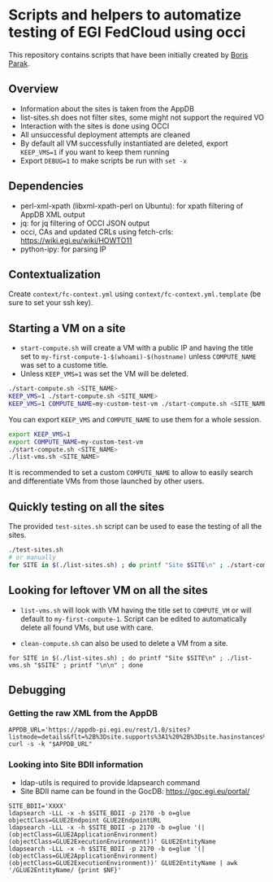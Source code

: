 # Scripts and helpers to automatize testing of EGI FedCloud using occi

This repository contains scripts that have been initially created by [Boris Parak](https://github.com/arax).

## Overview

* Information about the sites is taken from the AppDB
* list-sites.sh does not filter sites, some might not support the required VO
* Interaction with the sites is done using OCCI
* All unsuccessful deployment attempts are cleaned
* By default all VM successfully instantiated are deleted, export `KEEP_VMS=1`
  if you want to keep them running
* Export `DEBUG=1` to make scripts be run with `set -x`

## Dependencies

* perl-xml-xpath (libxml-xpath-perl on Ubuntu): for xpath filtering of AppDB XML output
* jq: for jq filtering of OCCI JSON output
* occi, CAs and updated CRLs using fetch-crls: https://wiki.egi.eu/wiki/HOWTO11 
* python-ipy: for parsing IP

## Contextualization

Create `context/fc-context.yml` using `context/fc-context.yml.template` (be sure to set your ssh key).

## Starting a VM on a site

* `start-compute.sh` will create a VM with a public IP and having the title set
  to `my-first-compute-1-$(whoami)-$(hostname)` unless `COMPUTE_NAME` was set to a custome title.
* Unless `KEEP_VMS=1` was set the VM will be deleted.

```sh
./start-compute.sh <SITE_NAME>
KEEP_VMS=1 ./start-compute.sh <SITE_NAME>
KEEP_VMS=1 COMPUTE_NAME=my-custom-test-vm ./start-compute.sh <SITE_NAME>
```

You can export `KEEP_VMS` and `COMPUTE_NAME` to use them for a whole session.

```sh
export KEEP_VMS=1
export COMPUTE_NAME=my-custom-test-vm
./start-compute.sh <SITE_NAME>
./list-vms.sh <SITE_NAME>
```

It is recommended to set a custom `COMPUTE_NAME` to allow to easily
search and differentiate VMs from those launched by other users.

## Quickly testing on all the sites

The provided `test-sites.sh` script can be used to ease the testing of all the sites.

```sh
./test-sites.sh
# or manually
for SITE in $(./list-sites.sh) ; do printf "Site $SITE\n" ; ./start-compute.sh "$SITE" ; printf "\n\n" ; done
```

## Looking for leftover VM on all the sites

* `list-vms.sh` will look with VM having the title set to `COMPUTE_VM` or will
  default to `my-first-compute-1`.
Script can be edited to automatically delete all found VMs, but use with care.

* `clean-compute.sh` can also be used to delete a VM from a site.

```
for SITE in $(./list-sites.sh) ; do printf "Site $SITE\n" ; ./list-vms.sh "$SITE" ; printf "\n\n" ; done
```

## Debugging

### Getting the raw XML from the AppDB

```
APPDB_URL='https://appdb-pi.egi.eu/rest/1.0/sites?listmode=details&flt=%2B%3Dsite.supports%3A1%20%2B%3Dsite.hasinstances%3A1%0A'
curl -s -k "$APPDB_URL"
```

### Looking into Site BDII information

* ldap-utils is required to provide ldapsearch command
* Site BDII name can be found in the GocDB: https://goc.egi.eu/portal/

```
SITE_BDII='XXXX'
ldapsearch -LLL -x -h $SITE_BDII -p 2170 -b o=glue objectClass=GLUE2Endpoint GLUE2EndpointURL
ldapsearch -LLL -x -h $SITE_BDII -p 2170 -b o=glue '(|(objectClass=GLUE2ApplicationEnvironment)(objectClass=GLUE2ExecutionEnvironment))' GLUE2EntityName
ldapsearch -LLL -x -h $SITE_BDII -p 2170 -b o=glue '(|(objectClass=GLUE2ApplicationEnvironment)(objectClass=GLUE2ExecutionEnvironment))' GLUE2EntityName | awk '/GLUE2EntityName/ {print $NF}'
```
